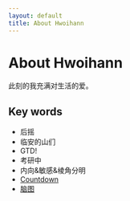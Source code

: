 ```yaml
---
layout: default
title: About Hwoihann
---
```


<div class="post">
	<h1 class="pageTitle">About Hwoihann</h1>
	<p>此刻的我充满对生活的爱。</p>
	<h2>Key words</h2>
	<ul>
		<li>后摇</li>
  		<li>临安的山们</li>
  		<li>GTD!</a></li>
  		<li>考研中</li>
  		<li>内向&敏感&棱角分明</li>
  		<li> <a href="https://www.timeanddate.com/countdown/to?iso=20171231T235959&p0=501&msg=End+of+2017+&font=cursive">Countdown</a></li>
		<li> <a href="http://naotu.baidu.com/file/203e99179566f8d8cf5bd0eb563130a3">脑图</a></li>
  	</ul>
</div>
